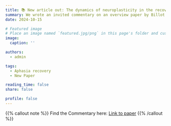 ```yaml
---
title: 📚 New article out: The dynamics of neuroplasticity in the recovery from post-stroke aphasia
summary: We wrote an invited commentary on an overview paper by Billot & Kiran (Brain & Language, 2024) where they discuss the role of homeostasis and Hebbian plasticity in aphasia recovery
date: 2024-10-15

# Featured image
# Place an image named `featured.jpg/png` in this page's folder and customize its options here.
image:
  caption: ''

authors:
  - admin

tags:
  - Aphasia recovery
  - New Paper

reading_time: false
share: false

profile: false
---
```


{{% callout note %}}
Find the Commentary here: [Link to paper](https://doi.org/10.1016/j.bandl.2024.105479)
{{% /callout %}}

